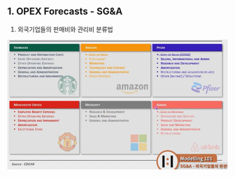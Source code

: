 ## 1. OPEX Forecasts - SG&A

1. 외국기업들의 판매비와 관리비 분류법

<img src="../Img/4_4_2_SGNA의_추정_외국기업_분류_1.jpg">
